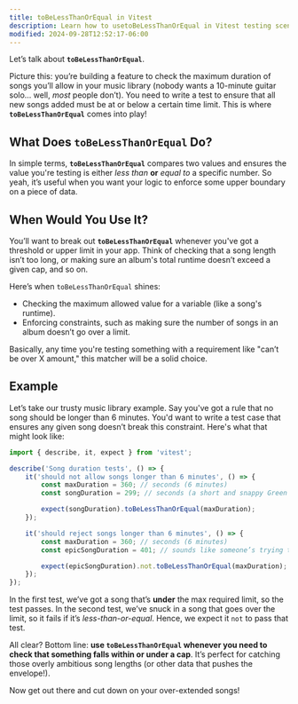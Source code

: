 ```yaml
---
title: toBeLessThanOrEqual in Vitest
description: Learn how to usetoBeLessThanOrEqual in Vitest testing scenarios.
modified: 2024-09-28T12:52:17-06:00
---
```


Let’s talk about **`toBeLessThanOrEqual`**.

Picture this: you’re building a feature to check the maximum duration of songs you’ll allow in your music library (nobody wants a 10-minute guitar solo… well, *most* people don’t). You need to write a test to ensure that all new songs added must be at or below a certain time limit. This is where **`toBeLessThanOrEqual`** comes into play!

## What Does `toBeLessThanOrEqual` Do?

In simple terms, **`toBeLessThanOrEqual`** compares two values and ensures the value you're testing is either *less than* **or** *equal to* a specific number. So yeah, it’s useful when you want your logic to enforce some upper boundary on a piece of data.

## When Would You Use It?

You’ll want to break out **`toBeLessThanOrEqual`** whenever you've got a threshold or upper limit in your app. Think of checking that a song length isn’t too long, or making sure an album's total runtime doesn’t exceed a given cap, and so on.

Here’s when `toBeLessThanOrEqual` shines:

- Checking the maximum allowed value for a variable (like a song's runtime).
- Enforcing constraints, such as making sure the number of songs in an album doesn’t go over a limit.

Basically, any time you're testing something with a requirement like "can’t be over X amount," this matcher will be a solid choice.

## Example

Let’s take our trusty music library example. Say you've got a rule that no song should be longer than 6 minutes. You'd want to write a test case that ensures any given song doesn’t break this constraint. Here's what that might look like:

```javascript
import { describe, it, expect } from 'vitest';

describe('Song duration tests', () => {
	it('should not allow songs longer than 6 minutes', () => {
		const maxDuration = 360; // seconds (6 minutes)
		const songDuration = 299; // seconds (a short and snappy Green Day jam)

		expect(songDuration).toBeLessThanOrEqual(maxDuration);
	});

	it('should reject songs longer than 6 minutes', () => {
		const maxDuration = 360; // seconds (6 minutes)
		const epicSongDuration = 401; // sounds like someone’s trying to add *November Rain*, huh?

		expect(epicSongDuration).not.toBeLessThanOrEqual(maxDuration);
	});
});
```

In the first test, we’ve got a song that’s **under** the max required limit, so the test passes. In the second test, we’ve snuck in a song that goes over the limit, so it fails if it’s *less-than-or-equal*. Hence, we expect it `not` to pass that test.

All clear? Bottom line: **use `toBeLessThanOrEqual` whenever you need to check that something falls within or under a cap**. It’s perfect for catching those overly ambitious song lengths (or other data that pushes the envelope!).

Now get out there and cut down on your over-extended songs!
